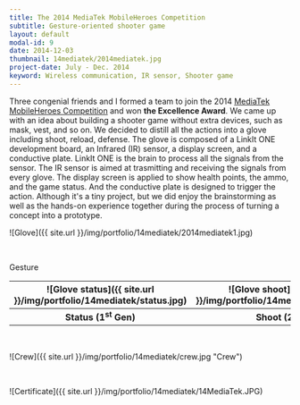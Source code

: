 ```yaml
---
title: The 2014 MediaTek MobileHeroes Competition
subtitle: Gesture-oriented shooter game
layout: default
modal-id: 9
date: 2014-12-03
thumbnail: 14mediatek/2014mediatek.jpg
project-date: July - Dec. 2014
keyword: Wireless communication, IR sensor, Shooter game
---
```

<!-- The Excellence Award -->
<!-- Arduino, Infrared transmitter and receiver, Conductive plate -->
Three congenial friends and I formed a team to join the 2014 <a href="https://www.mobilehero.com/competitions/mediatek.html" target="_blank">MediaTek MobileHeroes Competition</a> and won **the Excellence Award**. We came up with an idea about building a shooter game without extra devices, such as mask, vest, and so on. We decided to distill all the actions into a glove including shoot, reload, defense. The glove is composed of a LinkIt ONE development board, an Infrared (IR) sensor, a display screen, and a conductive plate. LinkIt ONE is the brain to process all the signals from the sensor. The IR sensor is aimed at trasmitting and receiving the signals from every glove. The display screen is applied to show health points, the ammo, and the game status. And the conductive plate is designed to trigger the action. Although it's a tiny project, but we did enjoy the brainstorming as well as the hands-on experience together during the process of turning a concept into a prototype.

![Glove]({{ site.url }}/img/portfolio/14mediatek/2014mediatek1.jpg)

<div class="youtube" data-embed="rcPLKO-TGfQ">
    <div class="play-button"></div> 
</div>

<div class="youtube" data-embed="BdB5Pf8opsg">
    <div class="play-button"></div> 
</div>

<br>

Gesture

| ![Glove status]({{ site.url }}/img/portfolio/14mediatek/status.jpg) | ![Glove shoot]({{ site.url }}/img/portfolio/14mediatek/shoot.jpg) | ![Glove defense]({{ site.url }}/img/portfolio/14mediatek/defense.jpg) |
|:------:|:-----:|:-------:|
| **Status (1<sup>st</sup> Gen)** | **Shoot (2<sup>nd</sup>)** | **Defense (2<sup>nd</sup>)** |

<br>

![Crew]({{ site.url }}/img/portfolio/14mediatek/crew.jpg "Crew")

<br>

![Certificate]({{ site.url }}/img/portfolio/14mediatek/14MediaTek.JPG)